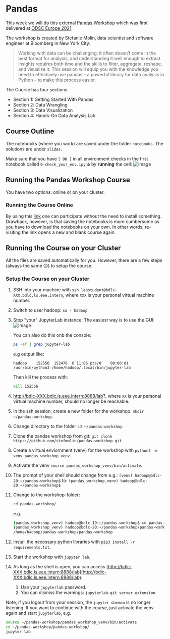 # Pandas

This week we will do this external [Pandas Workshop](https://github.com/stefmolin/pandas-workshop/tree/main) which was first delivered at [ODSC Europe 2021](https://odsc.com/speakers/introduction-to-data-analysis-using-pandas/).

The workshop is created by Stefanie Molin, data scientist and software engineer at Bloomberg in New York City:

> Working with data can be challenging: it often doesn’t come in the best format for analysis, and understanding it well enough to extract insights requires both time and the skills to filter, aggregate, reshape, and visualize it. This session will equip you with the knowledge you need to effectively use pandas – a powerful library for data analysis in Python – to make this process easier.

The Course has four sections:

- Section 1: Getting Started With Pandas
- Section 2: Data Wrangling
- Section 3: Data Visualization
- Section 4: Hands-On Data Analysis Lab

## Course Outline

The notebooks (where you work) are saved under the folder `notebooks`. The solutions are under `slides`.

Make sure that you have `[ OK ]` in all environment checks in the first notebook called `0-check_your_env.ipynb` by **running** the cell:
![image](https://user-images.githubusercontent.com/646839/159240004-d2c3efb2-40fa-489a-9b95-96063df4f689.png)

## Running the Pandas Workshop Course

You have two options: online or on your cluster.

### Running the Course Online

By using this [link](https://mybinder.org/v2/gh/stefmolin/pandas-workshop/main?urlpath=lab) one can participate without the need to install something. Drawback, however, is that saving the notebooks is more cumbersome as you have to download the notebooks on your own. In other words, re-visiting the link opens a new and blank course again.

## Running the Course on your Cluster

All the files are saved automatically for you. However, there are a few steps (always the same 😉) to setup the course.

### Setup the Course on your Cluster

1. SSH into your machine with `ssh labstudent@bdlc-XXX.bdlc.ls.eee.intern`, where `XXX` is your personal virtual machine number.
<!-- 2. Install the virtual environment package for python: `sudo apt install -y python3-venv` -->
2. Switch to user hadoop: `su - hadoop`
3. Stop "your" JupyterLab instance:
   The easiest way is to use the GUI:
   ![image](https://github.com/user-attachments/assets/6c3d28d2-b56b-485b-a4d1-147f52ae738b)

   You can also do this onb the console:
   

   ```bash
   ps -ef | grep jupyter-lab
   ```

   e.g output like:

   ```text
   hadoop    152556  152476  6 11:06 pts/0    00:00:01 /usr/bin/python3 /home/hadoop/.local/bin/jupyter-lab
   ```

   Then kill the process with:

   ```bash
   kill 152556
   ```

6. http://bdlc-XXX.bdlc.ls.eee.intern:8888/lab?, where `XX` is your personal virtual machine number, should no longer be reachable.
7. In the ssh session, create a new folder for the workshop. `mkdir ~/pandas-workshop`.
8. Change directory to the folder `cd ~/pandas-workshop`
9. Clone the pandas workshop from git: `git clone https://github.com/stefmolin/pandas-workshop.git`
10. Create a virtual enviornment (venv) for the workshop with `python3 -m venv pandas_workshop_venv`.
11. Activate the venv `source pandas_workshop_venv/bin/activate`.
   1. The prompt of your shell should change from e.g.: `(venv) hadoop@bdlc-20:~/pandas-workshop$` to: `(pandas_workshop_venv) hadoop@bdlc-20:~/pandas-workshop$`
11. Change to the workshop-folder:

    ```bash
    cd pandas-workshop/
    ```

    e.g.

    ```bash
    (pandas_workshop_venv) hadoop@bdlc-19:~/pandas-workshop$ cd pandas-workshop/
    (pandas_workshop_venv) hadoop@bdlc-20:~/pandas-workshop/pandas-workshop$ pwd
    /home/hadoop/pandas-workshop/pandas-workshop
    ```

12. Install the necessary python libraries with `pip3 install -r requirements.txt`.
13. Start the workshop with `jupyter lab`.
14. As long as the shell is open, you can access [http://bdlc-XXX.bdlc.ls.eee.intern:8888/lab](http://bdlc-XXX.bdlc.ls.eee.intern:8888/lab).
    1. Use your `jupyterlab` password.
    2. You can dismiss the warnings: `jupyterlab-git server extension`.

Note, if you logout from your session, the `jupyter daemon` is no longer listening. If you want to continue with the course, just activate the venv again and start `jupyterlab`, e.g.

```bash
source ~/pandas-workshop/pandas_workshop_venv/bin/activate
cd ~/pandas-workshop/pandas-workshop/
jupyter lab
```
